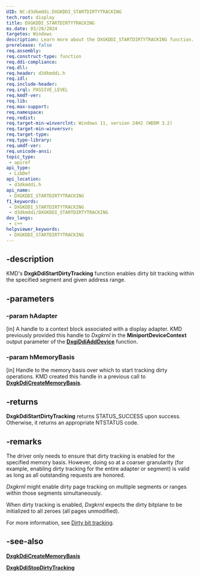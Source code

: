 ```yaml
---
UID: NC:d3dkmddi.DXGKDDI_STARTDIRTYTRACKING
tech.root: display
title: DXGKDDI_STARTDIRTYTRACKING
ms.date: 03/28/2024
targetos: Windows
description: Learn more about the DXGKDDI_STARTDIRTYTRACKING function.
prerelease: false
req.assembly: 
req.construct-type: function
req.ddi-compliance: 
req.dll: 
req.header: d3dkmddi.h
req.idl: 
req.include-header: 
req.irql: PASSIVE_LEVEL
req.kmdf-ver: 
req.lib: 
req.max-support: 
req.namespace: 
req.redist: 
req.target-min-winverclnt: Windows 11, version 24H2 (WDDM 3.2)
req.target-min-winversvr: 
req.target-type: 
req.type-library: 
req.umdf-ver: 
req.unicode-ansi: 
topic_type:
 - apiref
api_type:
 - LibDef
api_location:
 - d3dkmddi.h
api_name:
 - DXGKDDI_STARTDIRTYTRACKING
f1_keywords:
 - DXGKDDI_STARTDIRTYTRACKING
 - d3dkmddi/DXGKDDI_STARTDIRTYTRACKING
dev_langs:
 - c++
helpviewer_keywords:
 - DXGKDDI_STARTDIRTYTRACKING
---
```


## -description

KMD's **DxgkDdiStartDirtyTracking** function enables dirty bit tracking within the specified segment and given address range.

## -parameters

### -param hAdapter

[in] A handle to a context block associated with a display adapter. KMD previously provided this handle to *Dxgkrnl* in the **MiniportDeviceContext** output parameter of the [**DxgiDdiAddDevice**](../dispmprt/nc-dispmprt-dxgkddi_add_device.md) function.

### -param hMemoryBasis

[in] Handle to the memory basis over which to start tracking dirty operations. KMD created this handle in a previous call to [**DxgkDdiCreateMemoryBasis**](nc-d3dkmddi-dxgkddi_creatememorybasis.md).

## -returns

**DxgkDdiStartDirtyTracking** returns STATUS_SUCCESS upon success. Otherwise, it returns an appropriate NTSTATUS code.

## -remarks

The driver only needs to ensure that dirty tracking is enabled for the specified memory basis. However, doing so at a coarser granularity (for example, enabling dirty tracking for the entire adapter or segment) is valid as long as all outstanding requests are honored.

*Dxgkrnl* might enable dirty page tracking on multiple segments or ranges within those segments simultaneously.

When dirty tracking is enabled, *Dxgkrnl* expects the dirty bitplane to be initialized to all zeroes (all pages unmodified).

For more information, see [Dirty bit tracking](/windows-hardware/drivers/display/dirty-bit-tracking).

## -see-also

[**DxgkDdiCreateMemoryBasis**](nc-d3dkmddi-dxgkddi_creatememorybasis.md)

[**DxgkDdiStopDirtyTracking**](nc-d3dkmddi-dxgkddi_stopdirtytracking.md)
